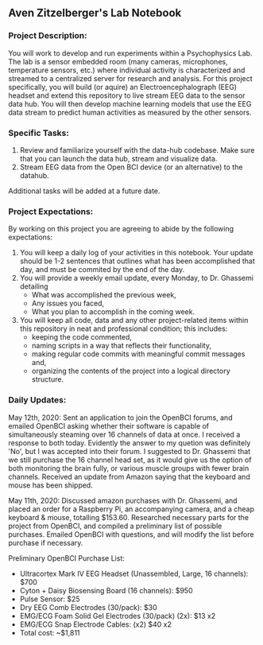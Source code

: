## Aven Zitzelberger's Lab Notebook

### Project Description:
You will work to develop and run experiments within a Psychophysics Lab. The lab is a sensor embedded room (many cameras, microphones, temperature sensors, etc.) where individual activity is characterized and streamed to a centralized server for research and analysis. For this project specifically, you will build (or aquire) an Electroencephalograph (EEG) headset and extend this repository to live stream EEG data to the sensor data hub. You will then develop machine learning models that use the EEG data stream to predict human activities as measured by the other sensors.

### Specific Tasks:
1. Review and familiarize yourself with the data-hub codebase. Make sure that you can launch the data hub, stream and visualize data.
2. Stream EEG data from the Open BCI device (or an alternative) to the datahub. 

Additional tasks will be added at a future date.

### Project Expectations:
By working on this project you are agreeing to abide by the following expectations:

1. You will keep a daily log of your activities in this notebook. Your update should be 1-2 sentences that outlines what has been accomplished that day, and must be commited by the end of the day. 
2. You will provide a weekly email update, every Monday, to Dr. Ghassemi detailing 
    * What was accomplished the previous week,
    * Any issues you faced, 
    * What you plan to accomplish in the coming week.
3. You will keep all code, data and any other project-related items within this repository in neat and professional condition; this includes: 
    * keeping the code commented, 
    * naming scripts in a way that reflects their functionality, 
    * making regular code commits with meaningful commit messages and,
    * organizing the contents of the project into a logical directory structure.


### Daily Updates:
May 12th, 2020:
Sent an application to join the OpenBCI forums, and emailed OpenBCI asking whether their software is capable of simultaneously steaming over 16 channels of data at once. I received a response to both today. Evidently the answer to my quetion was definitely 'No', but I was accepted into their forum. 
I suggested to Dr. Ghassemi that we still purchase the 16 channel head set, as it would give us the option of both monitoring the brain fully, or various muscle groups with fewer brain channels. 
Received an update from Amazon saying that the keyboard and mouse has been shipped.

May 11th, 2020:
Discussed amazon purchases with Dr. Ghassemi, and placed an order for a Raspberry Pi, an accompanying camera, and a cheap keyboard & mouse, totalling $153.60.
Researched necessary parts for the project from OpenBCI, and compiled a preliminary list of possible purchases.
Emailed OpenBCI with questions, and will modify the list before purchase if necessary.

Preliminary OpenBCI Purchase List:
* Ultracortex Mark IV EEG Headset (Unassembled, Large, 16 channels): $700
* Cyton + Daisy Biosensing Board  (16 channels): $950
* Pulse Sensor: $25
* Dry EEG Comb Electrodes (30/pack): $30
* EMG/ECG Foam Solid Gel Electrodes (30/pack) (2x): $13 x2
* EMG/ECG Snap Electrode Cables: (x2) $40 x2
* Total cost: ~$1,811


